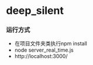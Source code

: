 # deep_silent


<!-- ## update 02/23 -->
<!-- ### 进行一些异常处理 -->
<!-- ### bless my code  -->

<!-- ## 经过我多次测试   -->
<!-- ### 通信双方都要点两下call才能正常通信(已经修复)   -->
<!-- ### 只要有一方刷新页面，就要重启服务器 部分修复 暂未发现其他问题   -->
<!-- ### 如果这个demo不行，还有另一个Demo可以使用   -->


<!-- ## how to start   -->
<!-- ### 0. you need to install dependency with `npm install`   -->
<!-- ### 1. you need to input command `node server.js`   -->
<!-- ### 2. open the index.html with webstorm and then open it again to be the other  -->


<!-- ## need to fix:   -->
<!-- #### 1. https is required when it's calls for webrtc   -->
<!-- #### 2. double click call btn fixed   -->
<!-- #### 3. refresh one web then server error  -->
 <!--  -->
<!-- ## what to do next:   -->
<!-- ### need to establish https connection  -->

### 运行方式
* 在项目文件夹类执行npm install
* node server_real_time.js
* http://localhost:3000/